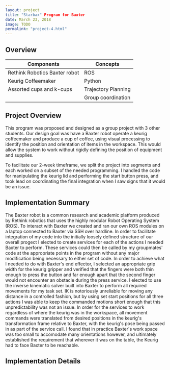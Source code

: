 ```yaml
---
layout: project
title: "Starbax" Program for Baxter
date: March 23, 2018
image: TODO
permalink: "project-4.html"
---
```


## Overview

|Components                     |Concepts|
|-------------------------------|-----------------------|
|Rethink Robotics Baxter robot  | ROS                   |
|Keurig Coffeemaker             | Python                |
|Assorted cups and k-cups       | Trajectory Planning   |
|                               | Group coordination    |



<!--
Todo:
    Add image:
    Get this project working on my station and collect images
    Get video of my section of the project working. I know can use and rely on it.
    Main picture just Baxter boilerplate photo
    Add repo
-->


## Project Overview
This program was proposed and designed as a group project with 3 other students. Our design goal was have a Baxter robot operate a keurig coffeemaker and produce a cup of coffee, using visual processing to identify the position and orientation of items in the workspace. This would allow the system to work without rigidly defining the position of equipment and supplies.

To facilitate our 2-week timeframe, we split the project into segments and each worked on a subset of the needed programming. I handled the code for manipulating the keurig lid and performing the start button press, and took lead on coordinating the final integration when I saw signs that it would be an issue.


## Implementation Summary
The Baxter robot is a common research and academic platform produced by Rethink robotics that uses the highly modular Robot Operating System (ROS). To interact with Baxter we created and ran our own ROS modules on a laptop connected to Baxter via SSH over hardline. 
In order to facilitate integration of my code into the initially loosely defined structure of our overall progect I elected to create services for each of the actions I needed Baxter to perform. These services could then be called by my groupmates' code at the appropriate points in the program without any major modification being necessary to either set of code.
In order to achieve what I needed to do with Baxter's end effector, I selected an appropriate grip width for the keurig gripper and verified that the fingers were both thin enough to press the button and far enough apart that the second finger would not encounter an obstacle during the press service.
I elected to use the inverse kinematic solver built into Baxter to perform all required movements for my task set. IK is notoriously unreliable for moving any distance in a controlled fashion, but by using set start positions for all three actions I was able to keep the commanded motions short enough that this unpredictability was not an issue.
In order for the services to work regardless of where the keurig was in the workspace, all movement commands were translated from desired positions in the keurig's transformation frame relative to Baxter, with the keurig's pose being passed in as part of the service call. I found that in practice Baxter's work space was too small to accomodate many orientations however, and ultimately established the requirement that wherever it was on the table, the Keurig had to face Baxter to be reachable.



## Implementation Details
